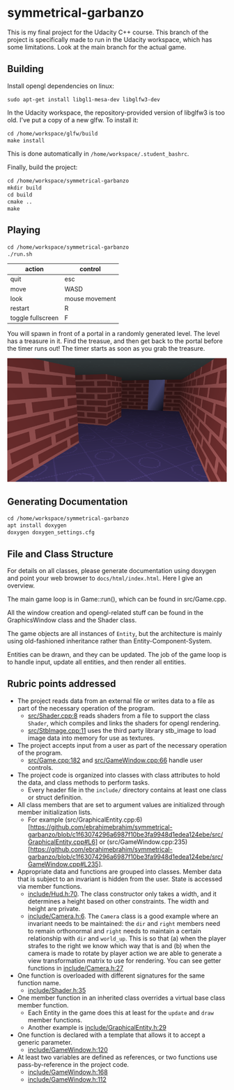 # symmetrical-garbanzo

This is my final project for the Udacity C++ course.
This branch of the project is specifically made to run in the Udacity workspace,
which has some limitations.
Look at the main branch for the actual game.

## Building

Install opengl dependencies on linux:
```
sudo apt-get install libgl1-mesa-dev libglfw3-dev
```

In the Udacity workspace, the repository-provided version of libglfw3 is too old.
I've put a copy of a new glfw. To install it:
```
cd /home/workspace/glfw/build
make install
```
This is done automatically in `/home/workspace/.student_bashrc`.

Finally, build the project:
```
cd /home/workspace/symmetrical-garbanzo
mkdir build
cd build
cmake ..
make
```

## Playing

```
cd /home/workspace/symmetrical-garbanzo
./run.sh
```


| action            | control        |
|-------------------|----------------|
| quit              | esc            |
| move              | WASD           |
| look              | mouse movement |
| restart           | R              |
| toggle fullscreen | F              |

You will spawn in front of a portal in a randomly generated level.
The level has a treasure in it. Find the treasue, and then get back to
the portal before the timer runs out!
The timer starts as soon as you grab the treasure.

![screenshot](images/screenshot.png)


## Generating Documentation

```
cd /home/workspace/symmetrical-garbanzo
apt install doxygen
doxygen doxygen_settings.cfg
```

## File and Class Structure

For details on all classes, please generate documentation using doxygen and point your web browser to `docs/html/index.html`. Here I give an overview.

The main game loop is in Game::run(), which can be found in src/Game.cpp.

All the window creation and opengl-related stuff can be found in the GraphicsWindow class and the Shader class.

The game objects are all instances of `Entity`, but the architecture is mainly using old-fashioned inheritance rather than Entity-Component-System.

Entities can be drawn, and they can be updated. The job of the game loop is to handle input, update all entities, and then render all entities.


## Rubric points addressed

- The project reads data from an external file or writes data to a file as part of the necessary operation of the program.
  - [src/Shader.cpp:8](https://github.com/ebrahimebrahim/symmetrical-garbanzo/blob/c1f63074296a6987f10be3fa9948d1edea124ebe/src/Shader.cpp#L8) reads shaders from a file to support the class `Shader`, which compiles and links the shaders for opengl rendering.
  - [src/StbImage.cpp:11](https://github.com/ebrahimebrahim/symmetrical-garbanzo/blob/c1f63074296a6987f10be3fa9948d1edea124ebe/src/StbImage.cpp#L11) uses the third party library stb_image to load image data into memory for use as textures.
- The project accepts input from a user as part of the necessary operation of the program.
  - [src/Game.cpp:182](https://github.com/ebrahimebrahim/symmetrical-garbanzo/blob/c1f63074296a6987f10be3fa9948d1edea124ebe/src/Game.cpp#L182) and [src/GameWindow.cpp:66](https://github.com/ebrahimebrahim/symmetrical-garbanzo/blob/c1f63074296a6987f10be3fa9948d1edea124ebe/src/GameWindow.cpp#L66) handle user controls.
- The project code is organized into classes with class attributes to hold the data, and class methods to perform tasks.
  - Every header file in the `include/` directory contains at least one class or struct definition.
- All class members that are set to argument values are initialized through member initialization lists.
  - For example (src/GraphicalEntity.cpp:6)[https://github.com/ebrahimebrahim/symmetrical-garbanzo/blob/c1f63074296a6987f10be3fa9948d1edea124ebe/src/GraphicalEntity.cpp#L6] or (src/GameWindow.cpp:235)[https://github.com/ebrahimebrahim/symmetrical-garbanzo/blob/c1f63074296a6987f10be3fa9948d1edea124ebe/src/GameWindow.cpp#L235].
- Appropriate data and functions are grouped into classes. Member data that is subject to an invariant is hidden from the user. State is accessed via member functions.
  - [include/Hud.h:70](https://github.com/ebrahimebrahim/symmetrical-garbanzo/blob/c1f63074296a6987f10be3fa9948d1edea124ebe/include/Hud.h#L70). The class constructor only takes a width, and it determines a height based on other constraints. The width and height are private.
  - [include/Camera.h:6](https://github.com/ebrahimebrahim/symmetrical-garbanzo/blob/c1f63074296a6987f10be3fa9948d1edea124ebe/include/Camera.h#L6). The `Camera` class is a good example where an invariant needs to be maintained: the `dir` and `right` members need to remain orthonormal and `right` needs to maintain a certain relationship with `dir` and `world_up`. This is so that (a) when the player strafes to the right we know which way that is and (b) when the camera is made to rotate by player action we are able to generate a view transformation matrix to use for rendering. You can see getter functions in [include/Camera.h:27](https://github.com/ebrahimebrahim/symmetrical-garbanzo/blob/c1f63074296a6987f10be3fa9948d1edea124ebe/include/Camera.h#L27)
- One function is overloaded with different signatures for the same function name.
  - [include/Shader.h:35](https://github.com/ebrahimebrahim/symmetrical-garbanzo/blob/c1f63074296a6987f10be3fa9948d1edea124ebe/include/Shader.h#L35)
- One member function in an inherited class overrides a virtual base class member function.
  - Each Entity in the game does this at least for the `update` and `draw` member functions.
  - Another example is [include/GraphicalEntity.h:29](https://github.com/ebrahimebrahim/symmetrical-garbanzo/blob/c1f63074296a6987f10be3fa9948d1edea124ebe/include/GraphicalEntity.h#L29)
- One function is declared with a template that allows it to accept a generic parameter.
  - [include/GameWindow.h:120](https://github.com/ebrahimebrahim/symmetrical-garbanzo/blob/c1f63074296a6987f10be3fa9948d1edea124ebe/include/GameWindow.h#L120)
- At least two variables are defined as references, or two functions use pass-by-reference in the project code.
  - [include/GameWindow.h:168](https://github.com/ebrahimebrahim/symmetrical-garbanzo/blob/c1f63074296a6987f10be3fa9948d1edea124ebe/include/GameWindow.h#L168)
  - [include/GameWindow.h:112](https://github.com/ebrahimebrahim/symmetrical-garbanzo/blob/c1f63074296a6987f10be3fa9948d1edea124ebe/include/GameWindow.h#L112)
